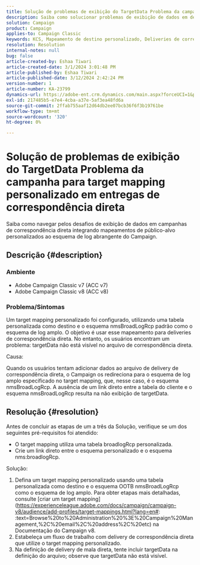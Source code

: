 ```yaml
---
title: Solução de problemas de exibição do TargetData Problema da campanha para target mapping personalizado em entregas de correspondência direta
description: Saiba como solucionar problemas de exibição de dados em deliveries de correspondência direta com target mapping personalizado usando o schema de log amplo do Campaign.
solution: Campaign
product: Campaign
applies-to: Campaign Classic
keywords: KCS, Mapeamento de destino personalizado, Deliveries de correspondência direta, TargetData, Tabela personalizada, OOTB, Esquema de Broad log, Fluxo de trabalho, Criação de link, Campanha, Solução de problemas
resolution: Resolution
internal-notes: null
bug: false
article-created-by: Eshaa Tiwari
article-created-date: 3/1/2024 3:01:48 PM
article-published-by: Eshaa Tiwari
article-published-date: 3/12/2024 2:42:24 PM
version-number: 1
article-number: KA-23799
dynamics-url: https://adobe-ent.crm.dynamics.com/main.aspx?forceUCI=1&pagetype=entityrecord&etn=knowledgearticle&id=661aa79b-dcd7-ee11-9078-6045bd006b25
exl-id: 217485b5-e7e4-4cba-a37e-5af3ea48fd6a
source-git-commit: 2ffab755aaf12d64db2ee07bcb36f6f3b19761be
workflow-type: tm+mt
source-wordcount: '320'
ht-degree: 0%

---
```


# Solução de problemas de exibição do TargetData Problema da campanha para target mapping personalizado em entregas de correspondência direta


Saiba como navegar pelos desafios de exibição de dados em campanhas de correspondência direta integrando mapeamentos de público-alvo personalizados ao esquema de log abrangente do Campaign.

## Descrição {#description}


### Ambiente

- Adobe Campaign Classic v7 (ACC v7)
- Adobe Campaign Classic v8 (ACC v8)


### Problema/Sintomas

Um target mapping personalizado foi configurado, utilizando uma tabela personalizada como destino e o esquema nmsBroadLogRcp padrão como o esquema de log amplo. O objetivo é usar esse mapeamento para deliveries de correspondência direta. No entanto, os usuários encontram um problema: targetData não está visível no arquivo de correspondência direta.

Causa:

Quando os usuários tentam adicionar dados ao arquivo de delivery de correspondência direta, o Campaign os redireciona para o esquema de log amplo especificado no target mapping, que, nesse caso, é o esquema nmsBroadLogRcp. A ausência de um link direto entre a tabela do cliente e o esquema nmsBroadLogRcp resulta na não exibição de targetData.


## Resolução {#resolution}


Antes de concluir as etapas de um a três da Solução, verifique se um dos seguintes pré-requisitos foi atendido:

- O target mapping utiliza uma tabela broadlogRcp personalizada.
- Crie um link direto entre o esquema personalizado e o esquema nms:broadlogRcp.


Solução:

1. Defina um target mapping personalizado usando uma tabela personalizada como destino e o esquema OOTB nmsBroadLogRcp como o esquema de log amplo. Para obter etapas mais detalhadas, consulte [criar um target mapping](https://experienceleague.adobe.com/docs/campaign/campaign-v8/audience/add-profiles/target-mappings.html?lang=en#: :text=Browse%20to%20Administration%20%3E%20Campaign%20Management,%2C%20email%2C%20address%2C%20etc) na Documentação do Campaign v8.
2. Estabeleça um fluxo de trabalho com delivery de correspondência direta que utilize o target mapping personalizado.
3. Na definição de delivery de mala direta, tente incluir targetData na definição do arquivo; observe que targetData não está visível.
